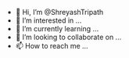 - 👋 Hi, I’m @ShreyashTripath
- 👀 I’m interested in ...
- 🌱 I’m currently learning ...
- 💞️ I’m looking to collaborate on ...
- 📫 How to reach me ...

<!---
ShreyashTripath/ShreyashTripath is a ✨ special ✨ repository because its `README.md` (this file) appears on your GitHub profile.
You can click the Preview link to take a look at your changes.
--->

